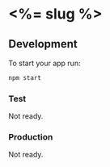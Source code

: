 <%= slug %>
============

## Development

To start your app run:

```bash
npm start
```

### Test

Not ready.

### Production

Not ready.